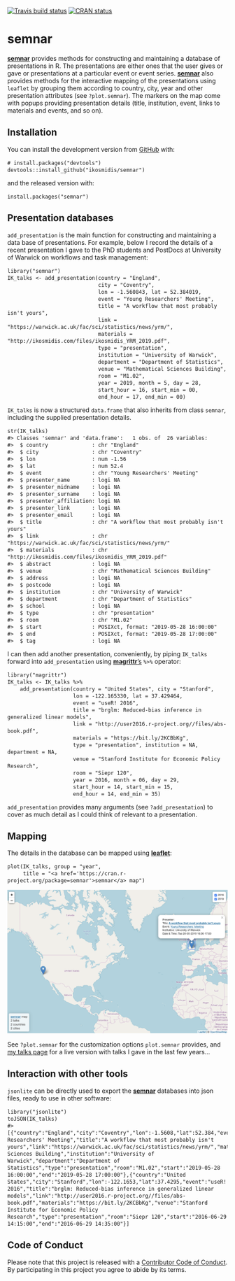 <!-- badges: start -->
[![Travis build
status](https://travis-ci.org/ikosmidis/semnar.svg?branch=master)](https://travis-ci.org/ikosmidis/semnar)
[![CRAN
status](https://www.r-pkg.org/badges/version/semnar)](https://cran.r-project.org/package=semnar)
<!-- badges: end -->

semnar
======

[**semnar**](https://github.com/ikosmidis/semnar) provides methods for
constructing and maintaining a database of presentations in R. The
presentations are either ones that the user gives or gave or
presentations at a particular event or event series.
[**semnar**](https://github.com/ikosmidis/semnar) also provides methods
for the interactive mapping of the presentations using `leaflet` by
grouping them according to country, city, year and other presentation
attributes (see `?plot.semnar`). The markers on the map come with popups
providing presentation details (title, institution, event, links to
materials and events, and so on).

Installation
------------

You can install the development version from
[GitHub](https://github.com/) with:

    # install.packages("devtools")
    devtools::install_github("ikosmidis/semnar")

and the released version with:

    install.packages("semnar")

Presentation databases
----------------------

`add_presentation` is the main function for constructing and maintaining
a data base of presentations. For example, below I record the details of
a recent presentation I gave to the PhD students and PostDocs at
University of Warwick on workflows and task management:

    library("semnar")
    IK_talks <- add_presentation(country = "England",
                                 city = "Coventry",
                                 lon = -1.560843, lat = 52.384019,
                                 event = "Young Researchers' Meeting",
                                 title = "A workflow that most probably isn't yours",
                                 link = "https://warwick.ac.uk/fac/sci/statistics/news/yrm/",
                                 materials = "http://ikosmidis.com/files/ikosmidis_YRM_2019.pdf",
                                 type = "presentation",
                                 institution = "University of Warwick",
                                 department = "Department of Statistics",
                                 venue = "Mathematical Sciences Building",
                                 room = "M1.02",
                                 year = 2019, month = 5, day = 28,
                                 start_hour = 16, start_min = 00,
                                 end_hour = 17, end_min = 00)

`IK_talks` is now a structured `data.frame` that also inherits from
class `semnar`, including the supplied presentation details.

    str(IK_talks)
    #> Classes 'semnar' and 'data.frame':   1 obs. of  26 variables:
    #>  $ country              : chr "England"
    #>  $ city                 : chr "Coventry"
    #>  $ lon                  : num -1.56
    #>  $ lat                  : num 52.4
    #>  $ event                : chr "Young Researchers' Meeting"
    #>  $ presenter_name       : logi NA
    #>  $ presenter_midname    : logi NA
    #>  $ presenter_surname    : logi NA
    #>  $ presenter_affiliation: logi NA
    #>  $ presenter_link       : logi NA
    #>  $ presenter_email      : logi NA
    #>  $ title                : chr "A workflow that most probably isn't yours"
    #>  $ link                 : chr "https://warwick.ac.uk/fac/sci/statistics/news/yrm/"
    #>  $ materials            : chr "http://ikosmidis.com/files/ikosmidis_YRM_2019.pdf"
    #>  $ abstract             : logi NA
    #>  $ venue                : chr "Mathematical Sciences Building"
    #>  $ address              : logi NA
    #>  $ postcode             : logi NA
    #>  $ institution          : chr "University of Warwick"
    #>  $ department           : chr "Department of Statistics"
    #>  $ school               : logi NA
    #>  $ type                 : chr "presentation"
    #>  $ room                 : chr "M1.02"
    #>  $ start                : POSIXct, format: "2019-05-28 16:00:00"
    #>  $ end                  : POSIXct, format: "2019-05-28 17:00:00"
    #>  $ tag                  : logi NA

I can then add another presentation, conveniently, by piping `IK_talks`
forward into `add_presentation` using
[**magrittr**’s](https://cran.r-project.org/package=magrittr) `%>%`
operator:

    library("magrittr")
    IK_talks <- IK_talks %>%
        add_presentation(country = "United States", city = "Stanford",
                         lon = -122.165330, lat = 37.429464,
                         event = "useR! 2016",
                         title = "brglm: Reduced-bias inference in generalized linear models",
                         link = "http://user2016.r-project.org//files/abs-book.pdf",
                         materials = "https://bit.ly/2KCBbKg",
                         type = "presentation", institution = NA, department = NA,
                         venue = "Stanford Institute for Economic Policy Research",
                         room = "Siepr 120",
                         year = 2016, month = 06, day = 29,
                         start_hour = 14, start_min = 15,
                         end_hour = 14, end_min = 35)

`add_presentation` provides many arguments (see `?add_presentation`) to
cover as much detail as I could think of relevant to a presentation.

Mapping
-------

The details in the database can be mapped using
[**leaflet**](https://cran.r-project.org/package=leaflet):

    plot(IK_talks, group = "year",
         title = "<a href='https://cran.r-project.org/package=semnar'>semnar</a> map")

![](inst/README_files/IK_talks.png)

See `?plot.semnar` for the customization options `plot.semnar` provides,
and [my talks page](http://ikosmidis.com/talks) for a live version with
talks I gave in the last few years…

Interaction with other tools
----------------------------

`jsonlite` can be directly used to export the
[**semnar**](https://github.com/ikosmidis/semnar) databases into json
files, ready to use in other software:

    library("jsonlite")
    toJSON(IK_talks)
    #> [{"country":"England","city":"Coventry","lon":-1.5608,"lat":52.384,"event":"Young Researchers' Meeting","title":"A workflow that most probably isn't yours","link":"https://warwick.ac.uk/fac/sci/statistics/news/yrm/","materials":"http://ikosmidis.com/files/ikosmidis_YRM_2019.pdf","venue":"Mathematical Sciences Building","institution":"University of Warwick","department":"Department of Statistics","type":"presentation","room":"M1.02","start":"2019-05-28 16:00:00","end":"2019-05-28 17:00:00"},{"country":"United States","city":"Stanford","lon":-122.1653,"lat":37.4295,"event":"useR! 2016","title":"brglm: Reduced-bias inference in generalized linear models","link":"http://user2016.r-project.org//files/abs-book.pdf","materials":"https://bit.ly/2KCBbKg","venue":"Stanford Institute for Economic Policy Research","type":"presentation","room":"Siepr 120","start":"2016-06-29 14:15:00","end":"2016-06-29 14:35:00"}]

Code of Conduct
---------------

Please note that this project is released with a [Contributor Code of
Conduct](CONDUCT.md). By participating in this project you agree to
abide by its terms.
